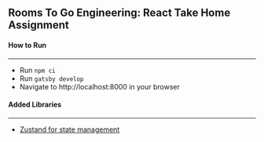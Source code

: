 ## Rooms To Go Engineering: React Take Home Assignment

#### How to Run

---

- Run `npm ci`
- Run `gatsby develop`
- Navigate to http://localhost:8000 in your browser

#### Added Libraries

---

- [Zustand for state management](https://github.com/pmndrs/zustand)
